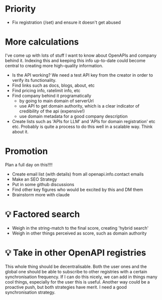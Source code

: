 # Priority

- Fix registration (/set) and ensure it doesn't get abused

# More calculations

I've come up with lots of stuff I want to know about OpenAPIs and company behind it. Indexing this and keeping this info up-to-date could become central to creating more high-quality information.

- Is the API working? We need a test API key from the creator in order to verify its functionality.
- Find links such as docs, blogs, about, etc
- Find pricing info, ratelimit info, etc
- Find company behind it programatically
  - by going to main domain of serverUrl
  - use API to get domain authority, which is a clear indicator of credibility of the api (expensive!)
  - use domain metadata for a good company description
- Create lists such as 'APIs for LLM' and 'APIs for domain registration' etc etc. Probably is quite a process to do this well in a scalable way. Think about it.

# Promotion

Plan a full day on this!!!!

- Create email list (with details) from all openapi.info.contact emails
- Make an SEO Strategy
- Put in some github discussions
- Find other key figures who would be excited by this and DM them
- Brainstorm more with claude

# 💡 Factored search

- Weigh in the string-match to the final score, creating 'hybrid search'
- Weigh in other things perceived as score, such as domain authority

# 💡 Take in other OpenAPI registries

This whole thing should be decentralisable. Both the user ones and the global one should be able to subscribe to other registries with a certain synchronisation frequency. If I can do this nicely, we can add in things many cool things, especially for the user this is useful. Another way could be a proactive push, but both strategies have merit. I need a good synchronisation strategy.
